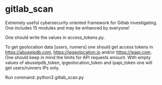 # gitlab_scan
Extremely useful cybersecurity oriented framework for Gitlab investigating. One includes 15 modules and may be enhanced by everyone!

One should write the values in access_tokens.py.

To get geolocation data [users, runners] one should get access tokens in https://abuseipdb.com, https://ipgeolocation.io and/or https://ipapi.com. One should keep in mind the limits for API requests amount. With empty values of abuseipdb_token, ipgeolocation_token and ipapi_token one will get users/runners IPs only.

Run command: python3 gitlab_scan.py

